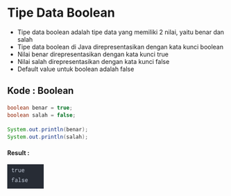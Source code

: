 # Tipe Data Boolean

- Tipe data boolean adalah tipe data yang memiliki 2 nilai, yaitu benar dan salah
- Tipe data boolean di Java direpresentasikan dengan kata kunci boolean
- Nilai benar direpresentasikan dengan kata kunci true
- Nilai salah direpresentasikan dengan kata kunci false
- Default value untuk boolean adalah false

## Kode : Boolean
```java
boolean benar = true;
boolean salah = false;

System.out.println(benar);
System.out.println(salah);
```

#### Result : 
![ss1](screenshot/ss1.png)